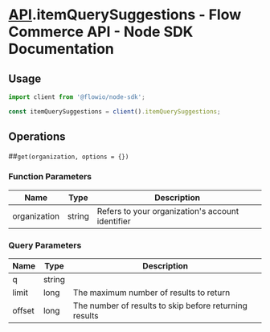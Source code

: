 # [API](README.md).itemQuerySuggestions - Flow Commerce API - Node SDK Documentation



## Usage

```JavaScript
import client from '@flowio/node-sdk';

const itemQuerySuggestions = client().itemQuerySuggestions;
```

## Operations

##`get(organization, options = {})`

### Function Parameters

| Name  | Type | Description |
| ---- | ---- | ---- |
| organization | string | Refers to your organization&#x27;s account identifier |

### Query Parameters

| Name  | Type | Description |
| ---- | ---- | ---- |
| q | string |  |
| limit | long | The maximum number of results to return |
| offset | long | The number of results to skip before returning results |

